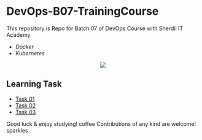 # DevOps-B07-TrainingCourse

This repository is  Repo for Batch 07 of DevOps Course with Sherdil IT Academy

 - *Docker* 
 - *Kubernetes*
 
 <p align="center">
  <img src="https://github.com/engineerbaz/DevOps-B07-TrainingCourse/blob/main/Docker%20&%20Kubernetes%20Course.jpg" />
</p>
 
 
 ## Learning Task
 
 - [Task 01](https://github.com/engineerbaz/DevOps-B07-TrainingCourse/blob/main/learningTasks/Docker-Task01.md) 
 - [Task 02](https://github.com/engineerbaz/DevOps-B07-TrainingCourse/blob/main/learningTasks/Docker-Task02.md) 
 - [Task 03](https://github.com/engineerbaz/DevOps-B07-TrainingCourse/blob/main/learningTasks/Docker-FinalTask.md) 
 
Good luck & enjoy studying! coffee
Contributions of any kind are welcome! sparkles
